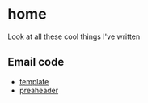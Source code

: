 # home

Look at all these cool things I've written

## Email code

* [template](/email-code/template.html)
* [preaheader](email-code/preheader.html)
